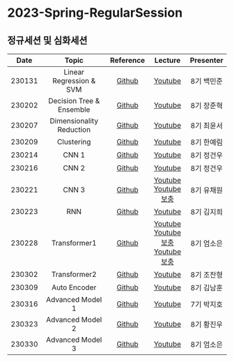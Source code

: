 # 2023-Spring-RegularSession
## 정규세션 및 심화세션
|Date|Topic|Reference|Lecture|Presenter|
|:---:|:---:|:---:|:---:|:---:|
|230131|Linear Regression & SVM|[Github](https://github.com/DataScience-Lab-Yonsei/2023-Spring-RegularSession/tree/main/%5B0131%5D_LinearRegression_and_SVM/%E1%84%8C%E1%85%A1%E1%84%85%E1%85%AD)|[Youtube](https://youtu.be/2n0-HaP1ASw)|8기 백민준|
|230202|Decision Tree & Ensemble|[Github](https://github.com/DataScience-Lab-Yonsei/2023-Spring-RegularSession/tree/main/%5B0202%5D_DecisionTree_and_Ensemble/%E1%84%8C%E1%85%A1%E1%84%85%E1%85%AD)|[Youtube](https://youtu.be/c2NBn45cEz4)|8기 장준혁|
|230207|Dimensionality Reduction|[Github](https://github.com/DataScience-Lab-Yonsei/2022-Fall-RegularSession/tree/main/220811%20Unsupervised%20Learning/%EC%9E%90%EB%A3%8C)|[Youtube](https://youtu.be/URElPfPKnYo)|8기 최윤서|
|230209|Clustering|[Github](https://github.com/DataScience-Lab-Yonsei/2022-Fall-RegularSession/tree/main/220816%20%EC%B0%A8%EC%9B%90%EC%B6%95%EC%86%8C%20%EA%B0%9C%EA%B4%84%20%EB%B0%8F%20%EB%AA%A8%EB%8D%B8%EB%A7%81%EA%B3%BC%20%ED%86%B5%EA%B3%84%ED%95%99)|[Youtube]()|8기 한예림|
|230214|CNN 1|[Github](https://github.com/DataScience-Lab-Yonsei/2022-Fall-RegularSession/tree/main/220818%20Deep%20Learning%20Basic/%EC%9E%90%EB%A3%8C)|[Youtube](https://youtu.be/navtH0-qQVQ)|8기 정건우|
|230216|CNN 2|[Github](https://github.com/DataScience-Lab-Yonsei/2022-Fall-RegularSession/tree/main/220823%20CNN/%EC%9E%90%EB%A3%8C)|[Youtube]()|8기 정건우|
|230221|CNN 3|[Github](https://github.com/DataScience-Lab-Yonsei/2022-Fall-RegularSession/tree/main/220825%20CNN%20Implementation/%EC%9E%90%EB%A3%8C)|[Youtube](https://youtu.be/PiEeV8jhkb0)<br>[Youtube 보충](https://youtu.be/EsGfb-sKr8w)|8기 유채원|
|230223|RNN|[Github](https://github.com/DataScience-Lab-Yonsei/2022-Fall-RegularSession/tree/main/220830%20Text%20Mining%20%26%20Embedding/%EC%9E%90%EB%A3%8C)|[Youtube](https://youtu.be/koeYEMbs_EU)|8기 김지희|
|230228|Transformer1|[Github](https://github.com/DataScience-Lab-Yonsei/2022-Fall-RegularSession/tree/main/220901%20RNN/%EC%9E%90%EB%A3%8C)|[Youtube](https://youtu.be/NpIx4uV1Nts)<br>[Youtube 보충](https://youtu.be/G5MOVRcVsSQ)<br>[Youtube 보충](https://youtu.be/Mb4dB1TjT5s)|8기 엄소은|
|230302|Transformer2|[Github](https://github.com/DataScience-Lab-Yonsei/2022-Fall-RegularSession/tree/main/220908%20Recommender%20System)|[Youtube](https://youtu.be/7fu9V_XwWgc)|8기 조찬형|
|230309|Auto Encoder|[Github](https://github.com/DataScience-Lab-Yonsei/2022-Fall-RegularSession/tree/main/220915%20Attention%20%26%20Transformer)|[Youtube](https://youtu.be/-LXlflwuvLQ)|8기 김남훈|
|230316|Advanced Model 1|[Github](https://github.com/DataScience-Lab-Yonsei/2022-Fall-RegularSession/tree/main/220922%20BERT%20%26%20Generative%20Model%20Basic)|[Youtube](https://youtu.be/j20gvl4Ie0s)|7기 박지호|
|230323|Advanced Model 2|[Github](https://github.com/DataScience-Lab-Yonsei/2022-Fall-RegularSession/tree/main/220929%20Generative%20Model%20(GAN))|[Youtube](https://youtu.be/V1U_DIMtHVU)|8기 황진우|
|230330|Advanced Model 3|[Github](https://github.com/DataScience-Lab-Yonsei/2022-Fall-RegularSession/tree/main/220929%20Generative%20Model%20(GAN))|[Youtube](https://youtu.be/V1U_DIMtHVU)|8기 엄소은|
